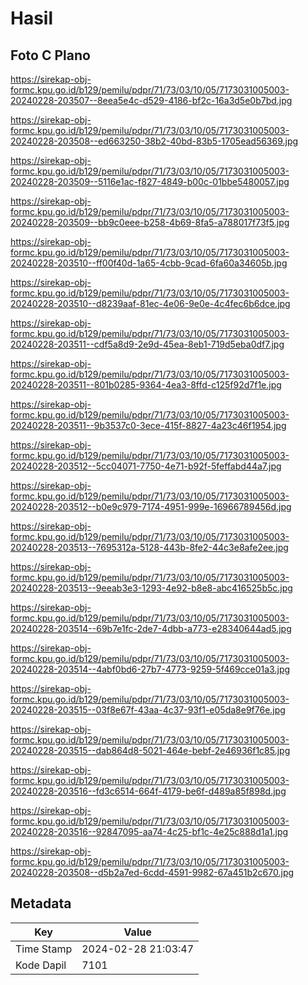 # Hasil

## Foto C Plano

https://sirekap-obj-formc.kpu.go.id/b129/pemilu/pdpr/71/73/03/10/05/7173031005003-20240228-203507--8eea5e4c-d529-4186-bf2c-16a3d5e0b7bd.jpg

https://sirekap-obj-formc.kpu.go.id/b129/pemilu/pdpr/71/73/03/10/05/7173031005003-20240228-203508--ed663250-38b2-40bd-83b5-1705ead56369.jpg

https://sirekap-obj-formc.kpu.go.id/b129/pemilu/pdpr/71/73/03/10/05/7173031005003-20240228-203509--5116e1ac-f827-4849-b00c-01bbe5480057.jpg

https://sirekap-obj-formc.kpu.go.id/b129/pemilu/pdpr/71/73/03/10/05/7173031005003-20240228-203509--bb9c0eee-b258-4b69-8fa5-a788017f73f5.jpg

https://sirekap-obj-formc.kpu.go.id/b129/pemilu/pdpr/71/73/03/10/05/7173031005003-20240228-203510--ff00f40d-1a65-4cbb-9cad-6fa60a34605b.jpg

https://sirekap-obj-formc.kpu.go.id/b129/pemilu/pdpr/71/73/03/10/05/7173031005003-20240228-203510--d8239aaf-81ec-4e06-9e0e-4c4fec6b6dce.jpg

https://sirekap-obj-formc.kpu.go.id/b129/pemilu/pdpr/71/73/03/10/05/7173031005003-20240228-203511--cdf5a8d9-2e9d-45ea-8eb1-719d5eba0df7.jpg

https://sirekap-obj-formc.kpu.go.id/b129/pemilu/pdpr/71/73/03/10/05/7173031005003-20240228-203511--801b0285-9364-4ea3-8ffd-c125f92d7f1e.jpg

https://sirekap-obj-formc.kpu.go.id/b129/pemilu/pdpr/71/73/03/10/05/7173031005003-20240228-203511--9b3537c0-3ece-415f-8827-4a23c46f1954.jpg

https://sirekap-obj-formc.kpu.go.id/b129/pemilu/pdpr/71/73/03/10/05/7173031005003-20240228-203512--5cc04071-7750-4e71-b92f-5feffabd44a7.jpg

https://sirekap-obj-formc.kpu.go.id/b129/pemilu/pdpr/71/73/03/10/05/7173031005003-20240228-203512--b0e9c979-7174-4951-999e-16966789456d.jpg

https://sirekap-obj-formc.kpu.go.id/b129/pemilu/pdpr/71/73/03/10/05/7173031005003-20240228-203513--7695312a-5128-443b-8fe2-44c3e8afe2ee.jpg

https://sirekap-obj-formc.kpu.go.id/b129/pemilu/pdpr/71/73/03/10/05/7173031005003-20240228-203513--9eeab3e3-1293-4e92-b8e8-abc416525b5c.jpg

https://sirekap-obj-formc.kpu.go.id/b129/pemilu/pdpr/71/73/03/10/05/7173031005003-20240228-203514--69b7e1fc-2de7-4dbb-a773-e28340644ad5.jpg

https://sirekap-obj-formc.kpu.go.id/b129/pemilu/pdpr/71/73/03/10/05/7173031005003-20240228-203514--4abf0bd6-27b7-4773-9259-5f469cce01a3.jpg

https://sirekap-obj-formc.kpu.go.id/b129/pemilu/pdpr/71/73/03/10/05/7173031005003-20240228-203515--03f8e67f-43aa-4c37-93f1-e05da8e9f76e.jpg

https://sirekap-obj-formc.kpu.go.id/b129/pemilu/pdpr/71/73/03/10/05/7173031005003-20240228-203515--dab864d8-5021-464e-bebf-2e46936f1c85.jpg

https://sirekap-obj-formc.kpu.go.id/b129/pemilu/pdpr/71/73/03/10/05/7173031005003-20240228-203516--fd3c6514-664f-4179-be6f-d489a85f898d.jpg

https://sirekap-obj-formc.kpu.go.id/b129/pemilu/pdpr/71/73/03/10/05/7173031005003-20240228-203516--92847095-aa74-4c25-bf1c-4e25c888d1a1.jpg

https://sirekap-obj-formc.kpu.go.id/b129/pemilu/pdpr/71/73/03/10/05/7173031005003-20240228-203508--d5b2a7ed-6cdd-4591-9982-67a451b2c670.jpg


## Metadata

| Key        | Value               |
| ---------- | ------------------- |
| Time Stamp | 2024-02-28 21:03:47 |
| Kode Dapil | 7101                |



